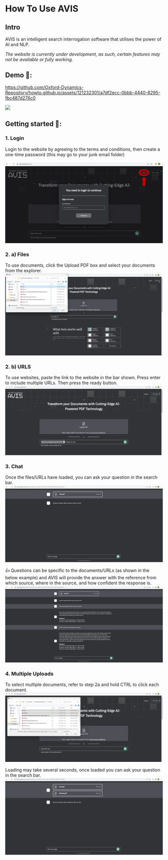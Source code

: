# How To Use AVIS

## Intro
AVIS is an intelligent search interrogation software that utilises the power of AI and NLP.

_The website is currently under development, as such, certain features may not be available or fully working._

## Demo 🎥:

https://github.com/Oxford-Dynamics-Repository/howto.github.io/assets/121232301/a7df2ecc-0bbb-4440-8295-fbc487d276c0

[<img src="https://static.vecteezy.com/system/resources/previews/000/574/204/original/vector-sign-of-download-icon.jpg" width="5%">](https://github.com/Oxford-Dynamics-Repository/howto.github.io/assets/121232301/a7df2ecc-0bbb-4440-8295-fbc487d276c0 "Demo video")

## Getting started 🚀:
### 1. Login
Login to the website by agreeing to the terms and conditions, then create a one-time password (this may go to your junk email folder)

![Screenshot of login screen.](img/login.png)

### 2. a) Files
   To use documents, click the Upload PDF box and select your documents from the explorer. 
   ![Screenshot of loading files.](img/pdfs.png)
   
### 2. b) URLS
   To use websites, paste the link to the website in the bar shown. Press enter to include multiple URLs. Then press the ready button.
![Screenshot of loading URLs.](img/urls.png)

### 3. Chat
Once the files/URLs have loaded, you can ask your question in the search bar.
![Screenshot of loaded screen.](img/loaded.png)

   👍 Questions can be specific to the documents/URLs (as shown in the below example) and AVIS will provide the answer with the reference from which source, where in the source, and how confident the response is.
![Screenshot of example questions.](img/questions.png)

### 4. Multiple Uploads
To select multiple documents, refer to step 2a and hold CTRL to click each document.
![Screenshot of multi-file upload.](img/multi_file.png)

Loading may take several seconds, once loaded you can ask your question in the search bar.
![Screenshot of multi-file upload.](img/multi_file_loaded.png)

